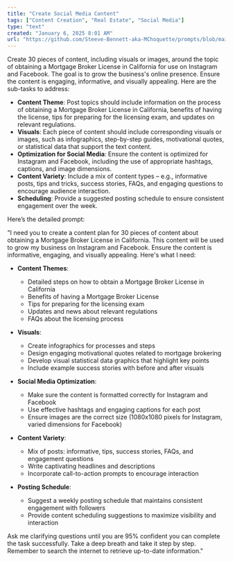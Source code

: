 ```yaml
---
title: "Create Social Media Content"
tags: ["Content Creation", "Real Estate", "Social Media"]
type: "text"
created: "January 6, 2025 8:01 AM"
url: "https://github.com/Steeve-Bennett-aka-MChoquette/prompts/blob/main/create_social_media_content.md"
---
```



Create 30 pieces of content, including visuals or images, around the topic of obtaining a Mortgage Broker License in California for use on Instagram and Facebook. The goal is to grow the business's online presence. Ensure the content is engaging, informative, and visually appealing. Here are the sub-tasks to address:

- **Content Theme**: Post topics should include information on the process of obtaining a Mortgage Broker License in California, benefits of having the license, tips for preparing for the licensing exam, and updates on relevant regulations.
- **Visuals**: Each piece of content should include corresponding visuals or images, such as infographics, step-by-step guides, motivational quotes, or statistical data that support the text content.
- **Optimization for Social Media**: Ensure the content is optimized for Instagram and Facebook, including the use of appropriate hashtags, captions, and image dimensions.
- **Content Variety**: Include a mix of content types – e.g., informative posts, tips and tricks, success stories, FAQs, and engaging questions to encourage audience interaction.
- **Scheduling**: Provide a suggested posting schedule to ensure consistent engagement over the week.

Here’s the detailed prompt:

"I need you to create a content plan for 30 pieces of content about obtaining a Mortgage Broker License in California. This content will be used to grow my business on Instagram and Facebook. Ensure the content is informative, engaging, and visually appealing. Here's what I need:

- **Content Themes**:
  - Detailed steps on how to obtain a Mortgage Broker License in California
  - Benefits of having a Mortgage Broker License
  - Tips for preparing for the licensing exam
  - Updates and news about relevant regulations
  - FAQs about the licensing process

- **Visuals**:
  - Create infographics for processes and steps
  - Design engaging motivational quotes related to mortgage brokering
  - Develop visual statistical data graphics that highlight key points
  - Include example success stories with before and after visuals

- **Social Media Optimization**:
  - Make sure the content is formatted correctly for Instagram and Facebook
  - Use effective hashtags and engaging captions for each post
  - Ensure images are the correct size (1080x1080 pixels for Instagram, varied dimensions for Facebook)

- **Content Variety**: 
  - Mix of posts: informative, tips, success stories, FAQs, and engagement questions
  - Write captivating headlines and descriptions
  - Incorporate call-to-action prompts to encourage interaction

- **Posting Schedule**:
  - Suggest a weekly posting schedule that maintains consistent engagement with followers
  - Provide content scheduling suggestions to maximize visibility and interaction

Ask me clarifying questions until you are 95% confident you can complete the task successfully. Take a deep breath and take it step by step. Remember to search the internet to retrieve up-to-date information."